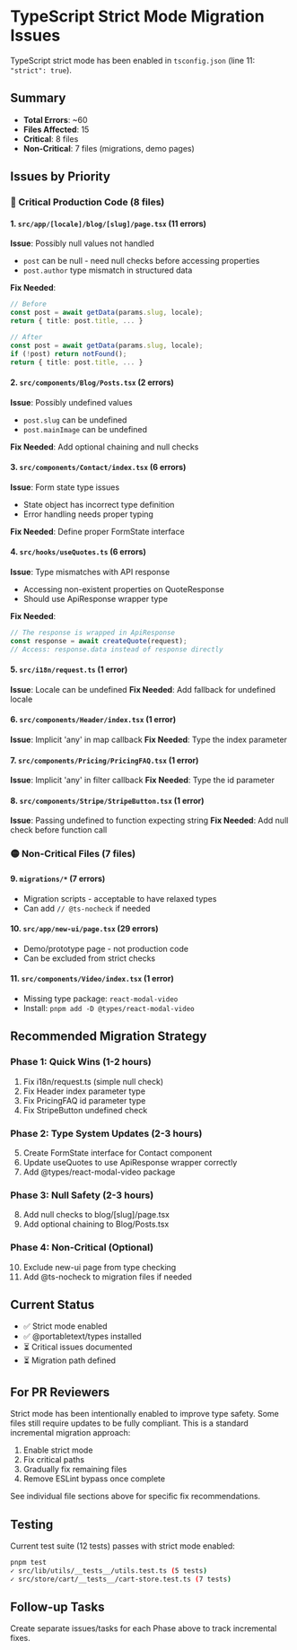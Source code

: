 # TypeScript Strict Mode Migration Issues

TypeScript strict mode has been enabled in `tsconfig.json` (line 11: `"strict": true`).

## Summary

- **Total Errors**: ~60
- **Files Affected**: 15
- **Critical**: 8 files
- **Non-Critical**: 7 files (migrations, demo pages)

## Issues by Priority

### 🔴 Critical Production Code (8 files)

#### 1. `src/app/[locale]/blog/[slug]/page.tsx` (11 errors)
**Issue**: Possibly null values not handled
- `post` can be null - need null checks before accessing properties
- `post.author` type mismatch in structured data

**Fix Needed**:
```typescript
// Before
const post = await getData(params.slug, locale);
return { title: post.title, ... }

// After
const post = await getData(params.slug, locale);
if (!post) return notFound();
return { title: post.title, ... }
```

#### 2. `src/components/Blog/Posts.tsx` (2 errors)
**Issue**: Possibly undefined values
- `post.slug` can be undefined
- `post.mainImage` can be undefined

**Fix Needed**: Add optional chaining and null checks

#### 3. `src/components/Contact/index.tsx` (6 errors)
**Issue**: Form state type issues
- State object has incorrect type definition
- Error handling needs proper typing

**Fix Needed**: Define proper FormState interface

#### 4. `src/hooks/useQuotes.ts` (6 errors)
**Issue**: Type mismatches with API response
- Accessing non-existent properties on QuoteResponse
- Should use ApiResponse<QuoteResponse> wrapper type

**Fix Needed**:
```typescript
// The response is wrapped in ApiResponse
const response = await createQuote(request);
// Access: response.data instead of response directly
```

#### 5. `src/i18n/request.ts` (1 error)
**Issue**: Locale can be undefined
**Fix Needed**: Add fallback for undefined locale

#### 6. `src/components/Header/index.tsx` (1 error)
**Issue**: Implicit 'any' in map callback
**Fix Needed**: Type the index parameter

#### 7. `src/components/Pricing/PricingFAQ.tsx` (1 error)
**Issue**: Implicit 'any' in filter callback
**Fix Needed**: Type the id parameter

#### 8. `src/components/Stripe/StripeButton.tsx` (1 error)
**Issue**: Passing undefined to function expecting string
**Fix Needed**: Add null check before function call

### 🟡 Non-Critical Files (7 files)

#### 9. `migrations/*` (7 errors)
- Migration scripts - acceptable to have relaxed types
- Can add `// @ts-nocheck` if needed

#### 10. `src/app/new-ui/page.tsx` (29 errors)
- Demo/prototype page - not production code
- Can be excluded from strict checks

#### 11. `src/components/Video/index.tsx` (1 error)
- Missing type package: `react-modal-video`
- Install: `pnpm add -D @types/react-modal-video`

## Recommended Migration Strategy

### Phase 1: Quick Wins (1-2 hours)
1. Fix i18n/request.ts (simple null check)
2. Fix Header index parameter type
3. Fix PricingFAQ id parameter type
4. Fix StripeButton undefined check

### Phase 2: Type System Updates (2-3 hours)
5. Create FormState interface for Contact component
6. Update useQuotes to use ApiResponse wrapper correctly
7. Add @types/react-modal-video package

### Phase 3: Null Safety (2-3 hours)
8. Add null checks to blog/[slug]/page.tsx
9. Add optional chaining to Blog/Posts.tsx

### Phase 4: Non-Critical (Optional)
10. Exclude new-ui page from type checking
11. Add @ts-nocheck to migration files if needed

## Current Status

- ✅ Strict mode enabled
- ✅ @portabletext/types installed
- ⏳ Critical issues documented
- ⏳ Migration path defined

## For PR Reviewers

Strict mode has been intentionally enabled to improve type safety. Some files still require updates to be fully compliant. This is a standard incremental migration approach:

1. Enable strict mode
2. Fix critical paths
3. Gradually fix remaining files
4. Remove ESLint bypass once complete

See individual file sections above for specific fix recommendations.

## Testing

Current test suite (12 tests) passes with strict mode enabled:
```bash
pnpm test
✓ src/lib/utils/__tests__/utils.test.ts (5 tests)
✓ src/store/cart/__tests__/cart-store.test.ts (7 tests)
```

## Follow-up Tasks

Create separate issues/tasks for each Phase above to track incremental fixes.
